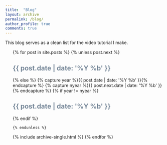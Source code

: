 ```yaml
---
title:  "Blog"
layout: archive
permalink: /blog/
author_profile: true
comments: true
---
```


This blog serves as a clean list for the video tutorial I make.


<ul>
  {% for post in site.posts %}
    {% unless post.next %}
      <font color="#778899"><h2>{{ post.date | date: '%Y %b' }}</h2></font>
    {% else %}
      {% capture year %}{{ post.date | date: '%Y %b' }}{% endcapture %}
      {% capture nyear %}{{ post.next.date | date: '%Y %b' }}{% endcapture %}
      {% if year != nyear %}
        <font color="#778899"><h2>{{ post.date | date: '%Y %b' }}</h2></font>
      {% endif %}

    {% endunless %}
   {% include archive-single.html %}
  {% endfor %}
</ul>

<!-- ## Notebooks:
- [**Python: assignment, function argument passing, views, and copies**](https://github.com/horychen/Notebooks/python_variable.ipynb) -->

